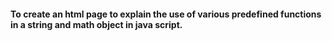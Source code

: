 #### To create an html page to explain the use of various predefined functions in a string and math object in java script.
